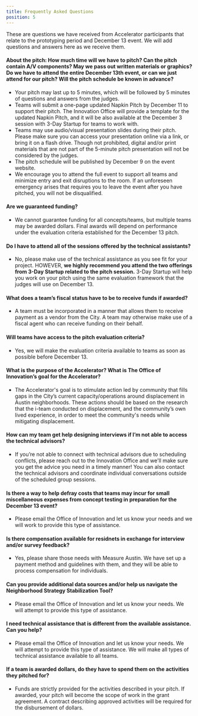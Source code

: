 ```yaml
---
title: Frequently Asked Questions 
position: 5
---
```


These are questions we have received from Accelerator participants that relate to the prototyping period and December 13 event. We will add questions and answers here as we receive them.

#### About the pitch: How much time will we have to pitch? Can the pitch contain A/V components? May we pass out written materials or graphics? Do we have to attend the entire December 13th event, or can we just attend for our pitch? Will the pitch schedule be known in advance? 

* Your pitch may last up to 5 minutes, which will be followed by 5 minutes of questions and answers from the judges.  
* Teams will submit a one-page updated Napkin Pitch by December 11 to support their pitch. The Innovation Office will provide a template for the updated Napkin Pitch, and it will be also available at the December 3 session with 3-Day Startup for teams to work with.
* Teams may use audio/visual presentation slides during their pitch. Please make sure you can access your presentation online via a link, or bring it on a flash drive. Though not prohibited, digital and/or print materials that are not part of the 5-minute pitch presentation will not be considered by the judges.
* The pitch schedule will be published by December 9 on the event website. 
* We encourage you to attend the full event to support all teams and minimize entry and exit disruptions to the room. If an unforeseen emergency arises that requires you to leave the event after you have pitched, you will not be disqualified. 
    
#### Are we guaranteed funding?

* We cannot guarantee funding for all concepts/teams, but multiple teams may be awarded dollars. Final awards will depend on performance under the evaluation criteria established for the December 13 pitch.

#### Do I have to attend all of the sessions offered by the technical assistants?

* No, please make use of the technical assistance as you see fit for your project. HOWEVER, **we highly recommend you attend the two offerings from 3-Day Startup related to the pitch session.** 3-Day Startup will help you work on your pitch using the same evaluation framework that the judges will use on December 13.

#### What does a team’s fiscal status have to be to receive funds if awarded?

* A team must be incorporated in a manner that allows them to receive payment as a vendor from the City. A team may otherwise make use of a fiscal agent who can receive funding on their behalf.

#### Will teams have access to the pitch evaluation criteria?

* Yes, we will make the evaluation criteria available to teams as soon as possible before December 13.

#### What is the purpose of the Accelerator? What is The Office of Innovation’s goal for the Accelerator?

* The Accelerator's goal is to stimulate action led by community that fills gaps in the City’s current capacity/operations around displacement in Austin neighborhoods. These actions should be based on the research that the i-team conducted on displacement, and the community’s own lived experience, in order to meet the community's needs while mitigating displacement.

#### How can my team get help designing interviews if I’m not able to access the technical advisors?

* If you’re not able to connect with technical advisors due to scheduling conflicts, please reach out to the Innovation Office and we'll make sure you get the advice you need in a timely manner! You can also contact the technical advisors and coordinate individual conversations outside of the scheduled group sessions.

#### Is there a way to help defray costs that teams may incur for small miscellaneous expenses from concept testing in preparation for the December 13 event?

* Please email the Office of Innovation and let us know your needs and we will work to provide this type of assistance.

#### Is there compensation available for residnets in exchange for interview and/or survey feedback?

* Yes, please share those needs with Measure Austin. We have set up a payment method and guidelines with them, and they will be able to process compensation for individuals.

#### Can you provide additional data sources and/or help us navigate the Neighborhood Strategy Stabilization Tool?

* Please email the Office of Innovation and let us know your needs. We will attempt to provide this type of assistance.

#### I need technical assistance that is different from the available assistance. Can you help?

* Please email the Office of Innovation and let us know your needs. We will attempt to provide this type of assistance. We will make all types of technical assistance available to all teams.

#### If a team is awarded dollars, do they have to spend them on the activities they pitched for?

* Funds are strictly provided for the activities described in your pitch. If awarded, your pitch will become the scope of work in the grant agreement. A contract describing approved activities will be required for the disbursement of dollars.
